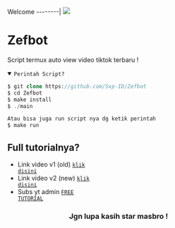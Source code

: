 Welcome
--------|
![](https://media.tenor.com/iVCiM9W7cvYAAAAd/welcome.gif)

# Zefbot
Script termux auto view video tiktok terbaru !

<details open><summary><code>Perintah Script?</code></summary>

```php
$ git clone https://github.com/Sxp-ID/Zefbot
$ cd Zefbot
$ make install
$ ./main

Atau bisa juga run script nya dg ketik perintah
$ make run
```
</details>

## Full tutorialnya?
- Link video v1 (old) <code><a href="https://youtu.be/0spDpbw8cN4?si=S-LBf3e_whj1NZXW">klik disini</a></code>
- Link video v2 (new) <code><a href="https://youtu.be/vgSMlCN9iE4?si=CZpjuksa3BADEtvv">klik disini</a></code>
- Subs yt admin <code><a href="https://youtube.com/@freetutorialofficial">FREE TUTORIAL</a></code>
<div align="center">

### Jgn lupa kasih star masbro !
</div>
